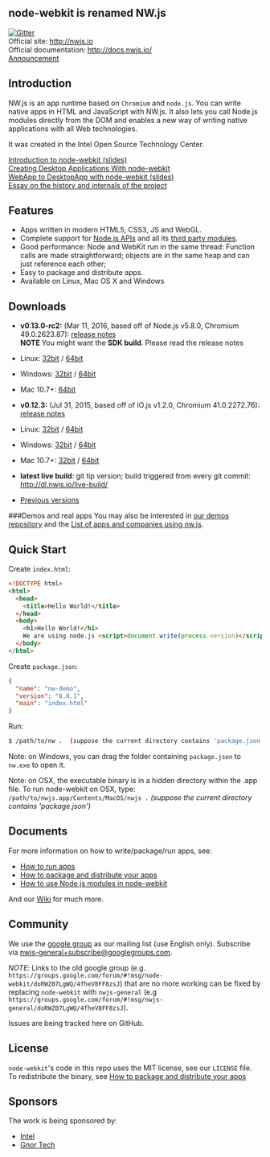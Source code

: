 ## node-webkit is renamed NW.js

[![Gitter](https://badges.gitter.im/Join%20Chat.svg)](https://gitter.im/nwjs/nw.js?utm_source=badge&utm_medium=badge&utm_campaign=pr-badge&utm_content=badge)  
Official site: http://nwjs.io  
Official documentation: http://docs.nwjs.io/  
[Announcement](https://groups.google.com/d/msg/nwjs-general/V1FhvfaFIzQ/720xKVd0jNkJ)  
## Introduction

NW.js is an app runtime based on `Chromium` and `node.js`. You can 
write native apps in HTML and JavaScript with NW.js. It also lets you
call Node.js modules directly from the DOM and enables a new way of writing
native applications with all Web technologies.

It was created in the Intel Open Source Technology Center.

[Introduction to node-webkit (slides)](https://speakerdeck.com/zcbenz/node-webkit-app-runtime-based-on-chromium-and-node-dot-js)   
[Creating Desktop Applications With node-webkit](https://strongloop.com/strongblog/creating-desktop-applications-with-node-webkit/)     
[WebApp to DesktopApp with node-webkit (slides)](http://oldgeeksguide.github.io/presentations/html5devconf2013/wtod.html)  
[Essay on the history and internals of the project](http://yedingding.com/2014/08/01/node-webkit-intro-en.html)

## Features

* Apps written in modern HTML5, CSS3, JS and WebGL.
* Complete support for [Node.js APIs](https://nodejs.org/api/) and all its [third party modules](https://www.npmjs.com/).
* Good performance: Node and WebKit run in the same thread: Function calls are made straightforward; objects are in the same heap and can just reference each other;
* Easy to package and distribute apps.
* Available on Linux, Mac OS X and Windows

## Downloads
* **v0.13.0-rc2:** (Mar 11, 2016, based off of Node.js v5.8.0, Chromium 49.0.2623.87): [release notes](http://nwjs.io/blog/v0.13.0-rc2)  
 **NOTE** You might want the **SDK build**. Please read the release notes  
 * Linux: [32bit](http://dl.nwjs.io/v0.13.0-rc2/nwjs-v0.13.0-rc2-linux-ia32.tar.gz) / [64bit](http://dl.nwjs.io/v0.13.0-rc2/nwjs-v0.13.0-rc2-linux-x64.tar.gz)
 * Windows: [32bit](http://dl.nwjs.io/v0.13.0-rc2/nwjs-v0.13.0-rc2-win-ia32.zip) / [64bit](http://dl.nwjs.io/v0.13.0-rc2/nwjs-v0.13.0-rc2-win-x64.zip)
 * Mac 10.7+: [64bit](http://dl.nwjs.io/v0.13.0-rc2/nwjs-v0.13.0-rc2-osx-x64.zip)

* **v0.12.3:** (Jul 31, 2015, based off of IO.js v1.2.0, Chromium 41.0.2272.76): [release notes](https://groups.google.com/d/msg/nwjs-general/hhXCS4aXGV0/TUQmcu5XDwAJ)  
 * Linux: [32bit](http://dl.nwjs.io/v0.12.3/nwjs-v0.12.3-linux-ia32.tar.gz) / [64bit](http://dl.nwjs.io/v0.12.3/nwjs-v0.12.3-linux-x64.tar.gz)
 * Windows: [32bit](http://dl.nwjs.io/v0.12.3/nwjs-v0.12.3-win-ia32.zip) / [64bit](http://dl.nwjs.io/v0.12.3/nwjs-v0.12.3-win-x64.zip)
 * Mac 10.7+: [32bit](http://dl.nwjs.io/v0.12.3/nwjs-v0.12.3-osx-ia32.zip) / [64bit](http://dl.nwjs.io/v0.12.3/nwjs-v0.12.3-osx-x64.zip)

* **latest live build**: git tip version; build triggered from every git commit: http://dl.nwjs.io/live-build/

* [Previous versions](https://github.com/nwjs/nw.js/wiki/Downloads-of-old-versions)

###Demos and real apps
You may also be interested in [our demos repository](https://github.com/zcbenz/nw-sample-apps) and the [List of apps and companies using nw.js](https://github.com/nwjs/nw.js/wiki/List-of-apps-and-companies-using-nw.js).

## Quick Start

Create `index.html`:

```html
<!DOCTYPE html>
<html>
  <head>
    <title>Hello World!</title>
  </head>
  <body>
    <h1>Hello World!</h1>
    We are using node.js <script>document.write(process.version)</script>.
  </body>
</html>
```

Create `package.json`:

```json
{
  "name": "nw-demo",
  "version": "0.0.1",
  "main": "index.html"
}
```

Run:  
```bash
$ /path/to/nw .  (suppose the current directory contains 'package.json')
```

Note: on Windows, you can drag the folder containing `package.json` to `nw.exe` to open it.

Note: on OSX, the executable binary is in a hidden directory within the .app file. To run node-webkit on OSX, type:  
`/path/to/nwjs.app/Contents/MacOS/nwjs .` *(suppose the current directory contains 'package.json')*   

## Documents

For more information on how to write/package/run apps, see:

* [How to run apps](https://github.com/nwjs/nw.js/wiki/How-to-run-apps)
* [How to package and distribute your apps](https://github.com/nwjs/nw.js/wiki/How-to-package-and-distribute-your-apps)
* [How to use Node.js modules in node-webkit](https://github.com/nwjs/nw.js/wiki/Using-Node-modules)

And our [Wiki](https://github.com/nwjs/nw.js/wiki) for much more.

## Community

We use the [google group](https://groups.google.com/d/forum/nwjs-general) as
our mailing list (use English only). Subscribe via [nwjs-general+subscribe@googlegroups.com](mailto:nwjs-general+subscribe@googlegroups.com).

*NOTE*: Links to the old google group (e.g. `https://groups.google.com/forum/#!msg/node-webkit/doRWZ07LgWQ/4fheV8FF8zsJ`) that are no more working can be fixed by replacing `node-webkit` with `nwjs-general` (e.g `https://groups.google.com/forum/#!msg/nwjs-general/doRWZ07LgWQ/4fheV8FF8zsJ`).

Issues are being tracked here on GitHub.

## License

`node-webkit`'s code in this repo uses the MIT license, see our `LICENSE` file. To redistribute the binary, see [How to package and distribute your apps](https://github.com/nwjs/nw.js/wiki/How-to-package-and-distribute-your-apps)

## Sponsors

The work is being sponsored by:  
* [Intel](http://www.intel.com/content/www/us/en/homepage.html)
* [Gnor Tech](http://gnor.net)
